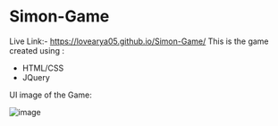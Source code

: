 # Simon-Game
Live Link:- https://lovearya05.github.io/Simon-Game/
This is the game created using :
 - HTML/CSS
 - JQuery

UI image of the Game:

![image](https://user-images.githubusercontent.com/91359743/183496514-9119af04-8a03-4f3c-b500-e1310124bbb9.png)


